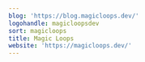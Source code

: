 ```yaml
---
blog: 'https://blog.magicloops.dev/'
logohandle: magicloopsdev
sort: magicloops
title: Magic Loops
website: 'https://magicloops.dev/'
---
```

